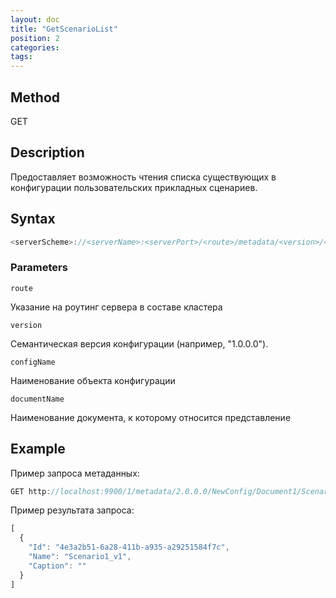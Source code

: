 ```yaml
---
layout: doc
title: "GetScenarioList"
position: 2
categories: 
tags:
---
```


## Method 

GET

## Description
Предоставляет возможность чтения списка существующих в конфигурации пользовательских прикладных сценариев.

## Syntax
```js
<serverScheme>://<serverName>:<serverPort>/<route>/metadata/<version>/<configName>/<documentName>/Scenario/List
```

### Parameters

`route` 

Указание на роутинг сервера в составе кластера

`version`

Семантическая версия конфигурации (например, "1.0.0.0").

`configName`

Наименование объекта конфигурации

`documentName`

Наименование документа, к которому относится представление


## Example


Пример запроса метаданных:

```js
GET http://localhost:9900/1/metadata/2.0.0.0/NewConfig/Document1/Scenario/List
```

Пример результата запроса:

```js
[
  {
    "Id": "4e3a2b51-6a28-411b-a935-a29251584f7c",
    "Name": "Scenario1_v1",
    "Caption": ""
  }
]
```
